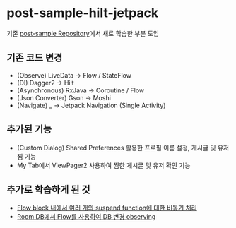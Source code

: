# post-sample-hilt-jetpack                      
기존 [post-sample Repository](https://github.com/HunSeongPark/post-sample)에서 새로 학습한 부분 도입                      

## 기존 코드 변경                     
- (Observe) LiveData -> Flow / StateFlow                        
- (DI) Dagger2 -> Hilt                      
- (Asynchronous) RxJava -> Coroutine / Flow
- (Json Converter) Gson -> Moshi                      
- (Navigate) _ -> Jetpack Navigation (Single Activity)                              

## 추가된 기능  
- (Custom Dialog) Shared Preferences 활용한 프로필 이름 설정, 게시글 및 유저 찜 기능                     
- My Tab에서 ViewPager2 사용하여 찜한 게시글 및 유저 확인 기능                              

## 추가로 학습하게 된 것                             
- [Flow block 내에서 여러 개의 suspend function에 대한 비동기 처리](https://hungseong.tistory.com/32)                        
- [Room DB에서 Flow를 사용하여 DB 변경 observing](https://hungseong.tistory.com/33)                        
